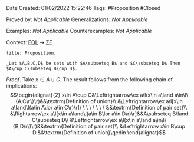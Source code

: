 <br />
<br />

Date Created: 01/02/2022 15:22:46
Tags: #Proposition #Closed 

Proved by: _Not Applicable_
Generalizations: _Not Applicable_

Examples: _Not Applicable_
Counterexamples: _Not Applicable_

Context: [$\textrm{FOL}$](obsidian://open?file=First%20Order%20Logic)$\,\,\rightsquigarrow\,\,$[$\textrm{ZF}$](obsidian://open?file=Zermelo-Fraenkel%20Set%20Theory)

``` ad-Proposition
title: Proposition.

_Let $A,B,C,D$ be sets with $A\subseteq B$ and $C\subseteq D$ Then $A\cup C\subseteq B\cup D$._

```

_Proof_. Take $x\in A\cup C$. The result follows from the following chain of implications:
$$\begin{alignat}{2}
    x\in A\cup C&\Leftrightarrow\ex a\l(x\in a\land a\in\l\{A,C\r\}\r)&&\textrm{Definition of union}\\
    &\Leftrightarrow\ex a\l[x\in a\land\l(a\in A\lor a\in C\r)\r]\ \ \ \ \ \ \ \ &&\textrm{Definition of pair set}\\
    &\Rightarrow\ex a\l[x\in a\land\l(a\in B\lor a\in D\r)\r]&&A\subseteq B\land C\subseteq D\\
    &\Leftrightarrow\ex a\l(x\in a\land a\in\l\{B,D\r\}\r)&&\textrm{Definition of pair set}\\
    &\Leftrightarrow x\in B\cup D.&&\textrm{Definition of union}\qedin       
\end{alignat}$$
